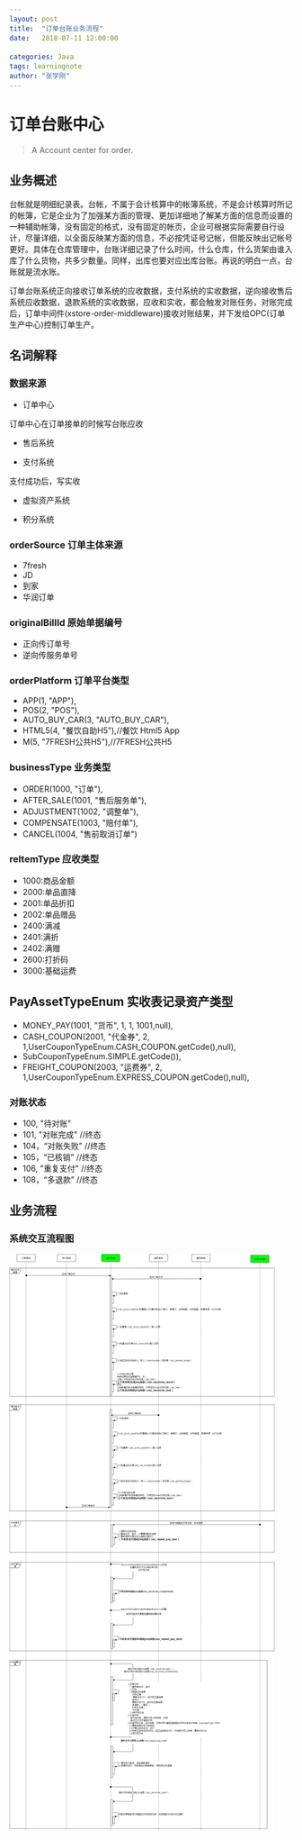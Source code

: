 ```yaml
---
layout: post
title:  "订单台账业务流程"
date:   2018-07-11 12:00:00

categories: Java
tags: learningnote
author: "张学刚"
---
```


# 订单台账中心

>A Account center for order.

## 业务概述

台帐就是明细纪录表。台帐，不属于会计核算中的帐簿系统，不是会计核算时所记的帐簿，它是企业为了加强某方面的管理、更加详细地了解某方面的信息而设置的一种辅助帐簿，没有固定的格式，没有固定的帐页，企业可根据实际需要自行设计，尽量详细，以全面反映某方面的信息，不必按凭证号记帐，但能反映出记帐号更好。具体在仓库管理中，台账详细记录了什么时间，什么仓库，什么货架由谁入库了什么货物，共多少数量。同样，出库也要对应出库台账。再说的明白一点，台账就是流水账。

订单台账系统正向接收订单系统的应收数据，支付系统的实收数据，逆向接收售后系统应收数据，退款系统的实收数据，应收和实收，都会触发对账任务，对账完成后，订单中间件(xstore-order-middleware)接收对账结果，并下发给OPC(订单生产中心)控制订单生产。

## 名词解释

### 数据来源

- 订单中心

订单中心在订单接单的时候写台账应收

- 售后系统

- 支付系统

支付成功后，写实收

- 虚拟资产系统

- 积分系统

### orderSource 订单主体来源

- 7fresh
- JD
- 到家
- 华润订单

### originalBillId 原始单据编号

- 正向传订单号
- 逆向传服务单号

### orderPlatform 订单平台类型

- APP(1, "APP"),
- POS(2, "POS"),
- AUTO_BUY_CAR(3, "AUTO_BUY_CAR"),
- HTML5(4, "餐饮自助H5"),//餐饮 Html5 App
- M(5, "7FRESH公共H5"),//7FRESH公共H5

### businessType 业务类型

- ORDER(1000, "订单"),
- AFTER_SALE(1001, "售后服务单"),
- ADJUSTMENT(1002, "调整单"),
- COMPENSATE(1003, "赔付单"),
- CANCEL(1004, "售前取消订单")

### reItemType 应收类型

- 1000:商品金额
- 2000:单品直降
- 2001:单品折扣
- 2002:单品赠品
- 2400:满减
- 2401:满折
- 2402:满赠
- 2600:打折码
- 3000:基础运费

## PayAssetTypeEnum  实收表记录资产类型

- MONEY_PAY(1001, "货币", 1, 1, 1001,null),
- CASH_COUPON(2001, "代金券", 2, 1,UserCouponTypeEnum.CASH_COUPON.getCode(),null),
- SubCouponTypeEnum.SIMPLE.getCode()),
- FREIGHT_COUPON(2003, "运费券", 2, 1,UserCouponTypeEnum.EXPRESS_COUPON.getCode(),null),

### 对账状态

- 100, "待对账"
- 101, "对账完成" //终态
- 104，“对账失败” //终态
- 105，“已核销” //终态
- 106, "重复支付" //终态
- 108，“多退款” //终态

## 业务流程

### 系统交互流程图

![系统交互流程图](https://raw.githubusercontent.com/unionstars/unionstars.github.io/master/assets/images/pictures/2018-08-07-order-account-business/01-01.png)


